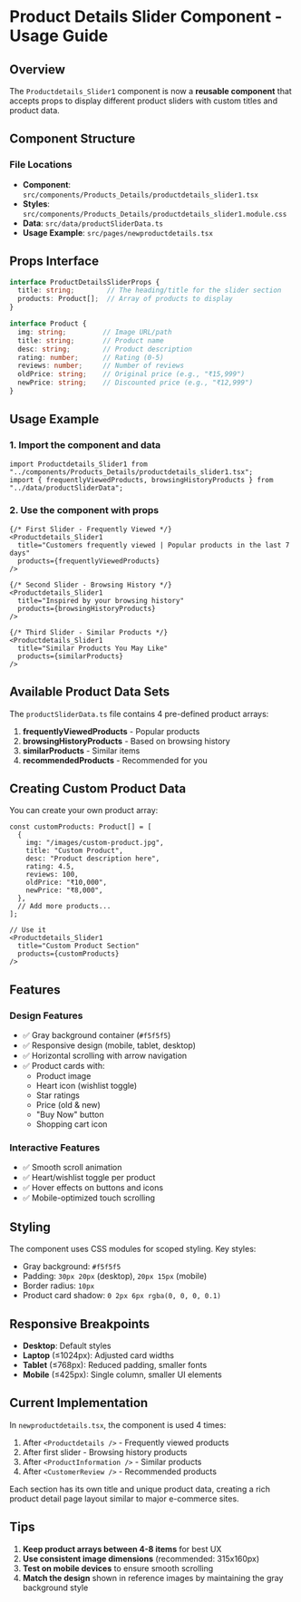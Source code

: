 # Product Details Slider Component - Usage Guide

## Overview
The `Productdetails_Slider1` component is now a **reusable component** that accepts props to display different product sliders with custom titles and product data.

## Component Structure

### File Locations
- **Component**: `src/components/Products_Details/productdetails_slider1.tsx`
- **Styles**: `src/components/Products_Details/productdetails_slider1.module.css`
- **Data**: `src/data/productSliderData.ts`
- **Usage Example**: `src/pages/newproductdetails.tsx`

## Props Interface

```typescript
interface ProductDetailsSliderProps {
  title: string;        // The heading/title for the slider section
  products: Product[];  // Array of products to display
}

interface Product {
  img: string;         // Image URL/path
  title: string;       // Product name
  desc: string;        // Product description
  rating: number;      // Rating (0-5)
  reviews: number;     // Number of reviews
  oldPrice: string;    // Original price (e.g., "₹15,999")
  newPrice: string;    // Discounted price (e.g., "₹12,999")
}
```

## Usage Example

### 1. Import the component and data

```tsx
import Productdetails_Slider1 from "../components/Products_Details/productdetails_slider1.tsx";
import { frequentlyViewedProducts, browsingHistoryProducts } from "../data/productSliderData";
```

### 2. Use the component with props

```tsx
{/* First Slider - Frequently Viewed */}
<Productdetails_Slider1 
  title="Customers frequently viewed | Popular products in the last 7 days"
  products={frequentlyViewedProducts}
/>

{/* Second Slider - Browsing History */}
<Productdetails_Slider1 
  title="Inspired by your browsing history"
  products={browsingHistoryProducts}
/>

{/* Third Slider - Similar Products */}
<Productdetails_Slider1 
  title="Similar Products You May Like"
  products={similarProducts}
/>
```

## Available Product Data Sets

The `productSliderData.ts` file contains 4 pre-defined product arrays:

1. **frequentlyViewedProducts** - Popular products
2. **browsingHistoryProducts** - Based on browsing history
3. **similarProducts** - Similar items
4. **recommendedProducts** - Recommended for you

## Creating Custom Product Data

You can create your own product array:

```tsx
const customProducts: Product[] = [
  {
    img: "/images/custom-product.jpg",
    title: "Custom Product",
    desc: "Product description here",
    rating: 4.5,
    reviews: 100,
    oldPrice: "₹10,000",
    newPrice: "₹8,000",
  },
  // Add more products...
];

// Use it
<Productdetails_Slider1 
  title="Custom Product Section"
  products={customProducts}
/>
```

## Features

### Design Features
- ✅ Gray background container (`#f5f5f5`)
- ✅ Responsive design (mobile, tablet, desktop)
- ✅ Horizontal scrolling with arrow navigation
- ✅ Product cards with:
  - Product image
  - Heart icon (wishlist toggle)
  - Star ratings
  - Price (old & new)
  - "Buy Now" button
  - Shopping cart icon

### Interactive Features
- ✅ Smooth scroll animation
- ✅ Heart/wishlist toggle per product
- ✅ Hover effects on buttons and icons
- ✅ Mobile-optimized touch scrolling

## Styling

The component uses CSS modules for scoped styling. Key styles:
- Gray background: `#f5f5f5`
- Padding: `30px 20px` (desktop), `20px 15px` (mobile)
- Border radius: `10px`
- Product card shadow: `0 2px 6px rgba(0, 0, 0, 0.1)`

## Responsive Breakpoints

- **Desktop**: Default styles
- **Laptop** (≤1024px): Adjusted card widths
- **Tablet** (≤768px): Reduced padding, smaller fonts
- **Mobile** (≤425px): Single column, smaller UI elements

## Current Implementation

In `newproductdetails.tsx`, the component is used 4 times:

1. After `<Productdetails />` - Frequently viewed products
2. After first slider - Browsing history products
3. After `<ProductInformation />` - Similar products
4. After `<CustomerReview />` - Recommended products

Each section has its own title and unique product data, creating a rich product detail page layout similar to major e-commerce sites.

## Tips

1. **Keep product arrays between 4-8 items** for best UX
2. **Use consistent image dimensions** (recommended: 315x160px)
3. **Test on mobile devices** to ensure smooth scrolling
4. **Match the design** shown in reference images by maintaining the gray background style
